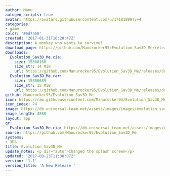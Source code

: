 ```yaml
---
author: Manu
autogen_scripts: true
avatar: https://avatars.githubusercontent.com/u/17181899?v=4
categories:
- game
color: '#6d7a68'
created: '2017-01-31T16:20:47Z'
description: A monkey who wants to survive!
download_page: https://github.com/Manurocker95/Evolution_Sav3D_Me/releases
downloads:
  Evolution_Sav3D_Me.cia:
    size: 15668160
    size_str: 14 MiB
    url: https://github.com/Manurocker95/Evolution_Sav3D_Me/releases/download/1.1/Evolution_Sav3D_Me.cia
  Evolution_Sav3D_Me.rar:
    size: 15800689
    size_str: 15 MiB
    url: https://github.com/Manurocker95/Evolution_Sav3D_Me/releases/download/1.1/Evolution_Sav3D_Me.rar
github: Manurocker95/Evolution_Sav3D_Me
icon: https://raw.githubusercontent.com/Manurocker95/Evolution_Sav3D_Me/Evolution_Sav3D_Me/icon.png
icon_index: 74
image: https://db.universal-team.net/assets/images/images/evolution_sav3d_me.png
image_length: 4888
layout: app
qr:
  Evolution_Sav3D_Me.cia: https://db.universal-team.net/assets/images/qr/evolution_sav3d_me-cia.png
source: https://github.com/Manurocker95/Evolution_Sav3D_Me
systems:
- 3DS
title: Evolution_Sav3D_Me
update_notes: <p dir="auto">Changed the splash screen</p>
updated: '2017-08-23T11:38:07Z'
version: '1.1'
version_title: 'A New Release '
---
```

